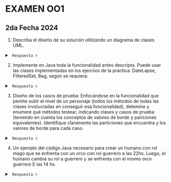# EXAMEN OO1

## 2da Fecha 2024 

1. Describa el diseño de su solución utilizando un diagrama de clases UML.

<details><summary> <code> Respuesta 🖱 </code></summary><br>

</details>

2. Implemente en Java toda la funcionalidad antes descripta. Puede usar las clases implementadas en los ejerciios de la práctica: DateLapse, FilteredSet, Bag, según se requiera.

<details><summary> <code> Respuesta 🖱 </code></summary><br>

Ejercicio completo <code>[AQUI](/practica/examen2024_2dafecha/src/main/java/ar/edu/unlp/info/oo1/examen2024/)</code>

</details>

3. Diseño de los casos de prueba: Enfocándose en la funcionalidad que pemite subir el nivel de un personaje (todos los métodos de todas las clases involucradas en conseguir esa funcionalidad), detemine y enumere qué métodos testear, indicando clases y casos de prueba (teniendo en cuenta los conceptos de valores de borde y pariciones equivalentes). ldentifique claramente las particiones que encuentra y los valores de borde para cada caso.

<details><summary> <code> Respuesta 🖱 </code></summary><br>

* Personaje --> Metodo subirNivel()

* Personaje --> Metodo mejorarHabilidad()

* Rol --> Metodo mejorarHabilidad()

---------------------

(1) Caso1: Personaje Humano con Rol Mago y nivel<7

(2) Caso2: Personaje Humano con Rol Guerrero y nivel<7

(3) Caso3: Personaje Humano con Rol Mago y nivel>=7

(4) Caso4: Personaje Humano con Rol Guerrero y nivel>=7

(5) Caso5: Personaje Orco con Rol Mago y nivel n tq (n%3<>0)

(6) Caso5: Personaje Orco con Rol Guerrero y nivel n tq (n%3<>0)

(7) Caso7: Personaje Orco con Rol Mago y nivel n tq (n%3=0)

(8) Caso8: Personaje Orco con Rol Guerrero y nivel n tq (n%3=0)

---------------------

(1)(2)(5)(6) --> el nivel se incrementa en 1, no mejora su habilidad.

(3)(7) --> el nivel se incrementa en 1, mejora habilidad inteligencia aumentándola 3/2*nivel.

(4)(8) --> el nivel se incrementa en 1, mejora habilidad fuerza aumentándola nivel/6.

</details>

4. Un ejemplo del código Java necesario para crear un humano con rol mago que se enfrenta con un orco con rol guerrero a las 22hs. Luego, el humano cambia su rol a guerrero y se enfrenta con el mismo orco guerrero E las 14 hs.

<details><summary> <code> Respuesta 🖱 </code></summary><br>

~~~java
Humano humano = new Humano("juan", new Mago());
Orco orco = new Orco("pepe", new Guerrero());
humano.enfrentamiento(orco, 22);
humano.getRol(new Guerrero());
humano.enfrentamiento(orco, 14);
~~~

</details>